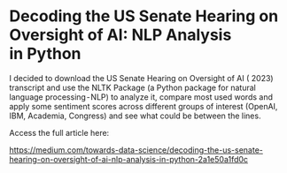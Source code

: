 # Decoding the US Senate Hearing on Oversight of AI: NLP Analysis in Python
I decided to download the US Senate Hearing on Oversight of AI ( 2023) transcript and use the NLTK Package (a Python package for natural language processing - NLP) to analyze it, compare most used words and apply some sentiment scores across different groups of interest (OpenAI, IBM, Academia, Congress) and see what could be between the lines.

Access the full article here:

https://medium.com/towards-data-science/decoding-the-us-senate-hearing-on-oversight-of-ai-nlp-analysis-in-python-2a1e50a1fd0c
